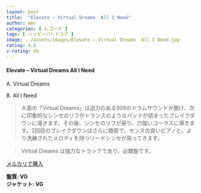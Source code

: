 ```yaml
---
layout: post
title:  "Elevate – Virtual Dreams  All I Need"
author: mmr
categories: [ レコード ]
tags: [ ハッピーハードコア ]
image: ../assets/images/Elevate – Virtual Dreams  All I Need.jpg
rating: 4.5
v-rating: VG
---
```


#### Elevate – Virtual Dreams  All I Need

A. Virtual Dreams

B. All I Need

> Ａ面の「Virtual Dreams」は迫力のある909のドラムサウンドが聴け、次に印象的なシンセのリフがトランスのようなパッドが詰まったブレイクダウンに導きます。その後、シンセのリフが戻り、力強いコーラスに導きます。2回目のブレイクダウンはさらに緻密で、センスの良いピアノと、より洗練されたメロディを持つリードシンセが戻ってきます。

> Virtual Dreams は強力なトラックであり、必聴盤です。


[メルカリで購入](https://jp.mercari.com/item/m28222074126)

<div class="mt-4 mb-4 d-flex align-items-center">
<strong class="mr-1">盤質: VG</strong>
</div>
<div class="mt-4 mb-4 d-flex align-items-center">
<strong class="mr-1">ジャケット: VG</strong>
</div>
